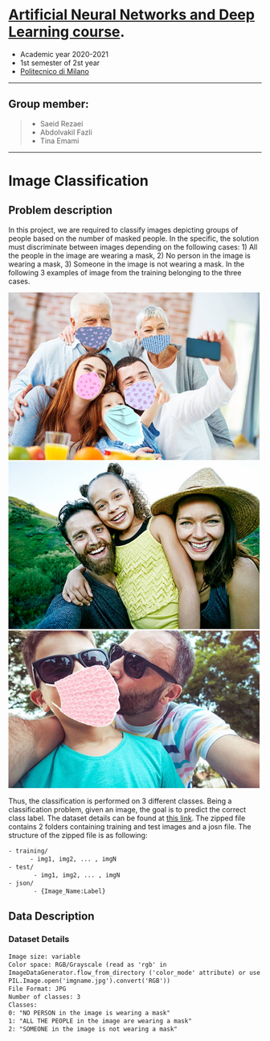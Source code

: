 
[Artificial Neural Networks and Deep Learning course](http://chrome.ws.dei.polimi.it/index.php?title=Artificial_Neural_Networks_and_Deep_Learning).
=
- Academic year 2020-2021
- 1st semester of 2st year
- [Politecnico di Milano](https://www.polimi.it/)

________________________
 Group member:
 -
> - Saeid Rezaei
> - Abdolvakil Fazli
> - Tina Emami

________________________

# Image Classification

## Problem description
In this project, we are required to classify images depicting groups of people based on the number of masked people. In the specific, the solution must discriminate between images depending on the following cases: 1) All the people in the image are wearing a mask, 2) No person in the image is wearing a mask, 3) Someone in the image is not wearing a mask. In the following 3 examples of image from the training belonging to the three cases.
 <p float="left">
  <img src="Images/10362.jpg" width="500" />
  <img src="Images/10378.jpg" width=500 /> 
  <img src="Images/10003.jpg" width=500 />
</p>

Thus, the classification is performed on 3 different classes. Being a classification problem, given an image, the goal is to predict the correct class label. The dataset details can be found at [this link](https://drive.google.com/file/d/1yNtUs8cSyqo_WGGEWdIdCZB7SL4ausdD/view?usp=sharing). The zipped file contains 2 folders containing training and test images and a josn file. The structure of the zipped file is as following: 

```
- training/
      - img1, img2, ... , imgN
- test/
       - img1, img2, ... , imgN
- json/
       - {Image_Name:Label}
```

## Data Description
### Dataset Details
```
Image size: variable
Color space: RGB/Grayscale (read as 'rgb' in ImageDataGenerator.flow_from_directory ('color_mode' attribute) or use PIL.Image.open('imgname.jpg').convert('RGB'))
File Format: JPG
Number of classes: 3
Classes:
0: "NO PERSON in the image is wearing a mask"
1: "ALL THE PEOPLE in the image are wearing a mask"
2: "SOMEONE in the image is not wearing a mask"

```







